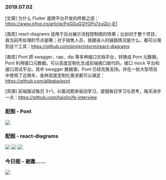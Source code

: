 ### 2019.07.02

[文章] 为什么 Flutter 是跨平台开发的终极之选：<https://www.infoq.cn/article/PqGDuGQYOPs7zuQU-jE1>

[类库] react-diagrams 适用于后台展示流程控制图的效果；比如对于整个项目，我当前所处理的节点是哪；对于销售人员，我跟进人的链路情况是什么，都可以用到这个工具：<https://github.com/projectstorm/react-diagrams>

[类库] Pont 把 swagger、rap、dip 等多种接口文档平台，转换成 Pont 元数据。Pont 利用接口元数据，可以高度定制化生成前端接口层代码，接口 mock 平台和接口测试平台。其中 swagger 数据源，Pont 已经完美支持。并在一些大型项目中使用了近两年，各种高度定制化需求都可以满足：<https://github.com/alibaba/pont>

[资源] 前端面试每日 3+1，以面试题来驱动学习，提倡每日学习与思考，每天进步一点：<https://github.com/haizlin/fe-interview>

### 配图 - Pont
![](https://camo.githubusercontent.com/a7e0ae2522af62877112ef819f6ead28bfe4bb3f/68747470733a2f2f696d672e616c6963646e2e636f6d2f7466732f54423135705a47493654704b31526a535a4b5058586133557058612d313538342d313039302e706e67)

### 配图 - react-diagrams
![](http://qn.40zhe.com/example1.jpg)
![](http://qn.40zhe.com/example2.jpg)
![](http://qn.40zhe.com/example3.jpg)

### 今日图 - 谢邀……
![](http://qn.40zhe.com/16bad508492b8247)
